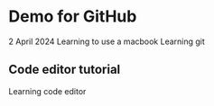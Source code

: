 # Demo for GitHub

2 April 2024
Learning to use a macbook
Learning git

## Code editor tutorial
Learning code editor

